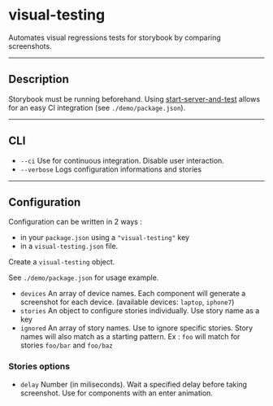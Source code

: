 # visual-testing

Automates visual regressions tests for storybook by comparing screenshots.

---

## Description

Storybook must be running beforehand. Using [start-server-and-test](https://www.npmjs.com/package/start-server-and-test) allows for an easy CI integration (see `./demo/package.json`).

---

## CLI

- `--ci` Use for continuous integration. Disable user interaction.
- `--verbose` Logs configuration informations and stories

---

## Configuration

Configuration can be written in 2 ways :

- in your `package.json` using a `"visual-testing"` key
- in a `visual-testing.json` file.

Create a `visual-testing` object.

See `./demo/package.json` for usage example.

- `devices` An array of device names. Each component will generate a screenshot for each device. (available devices: `laptop`, `iphone7`)
- `stories` An object to configure stories individually. Use story name as a key
- `ignored` An array of story names. Use to ignore specific stories. Story names will also match as a starting pattern. Ex : `foo` will match for stories `foo/bar` and `foo/baz`

### Stories options

- `delay` Number (in miliseconds). Wait a specified delay before taking screenshot. Use for components with an enter animation.

